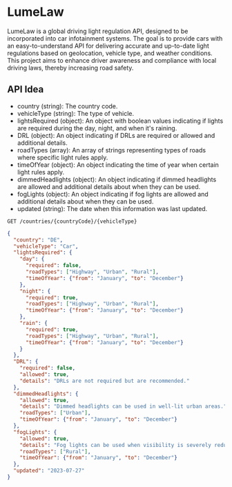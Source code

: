 # LumeLaw
LumeLaw is a global driving light regulation API, designed to be incorporated into car infotainment systems. The goal is to provide cars with an easy-to-understand API for delivering accurate and up-to-date light regulations based on geolocation, vehicle type, and weather conditions. This project aims to enhance driver awareness and compliance with local driving laws, thereby increasing road safety.

 ## API Idea

- country (string): The country code.
- vehicleType (string): The type of vehicle.
- lightsRequired (object): An object with boolean values indicating if lights are required during the day, night, and when it's raining.
- DRL (object): An object indicating if DRLs are required or allowed and additional details.
- roadTypes (array): An array of strings representing types of roads where specific light rules apply.
- timeOfYear (object): An object indicating the time of year when certain light rules apply.
- dimmedHeadlights (object): An object indicating if dimmed headlights are allowed and additional details about when they can be used.
- fogLights (object): An object indicating if fog lights are allowed and additional details about when they can be used.
- updated (string): The date when this information was last updated.

 `GET /countries/{countryCode}/{vehicleType}`
 

```json
{
  "country": "DE",
  "vehicleType": "Car",
  "lightsRequired": {
    "day": {
      "required": false,
      "roadTypes": ["Highway", "Urban", "Rural"],
      "timeOfYear": {"from": "January", "to": "December"}
    },
    "night": {
      "required": true,
      "roadTypes": ["Highway", "Urban", "Rural"],
      "timeOfYear": {"from": "January", "to": "December"}
    },
    "rain": {
      "required": true,
      "roadTypes": ["Highway", "Urban", "Rural"],
      "timeOfYear": {"from": "January", "to": "December"}
    }
  },
  "DRL": {
    "required": false,
    "allowed": true,
    "details": "DRLs are not required but are recommended."
  },
  "dimmedHeadlights": {
    "allowed": true,
    "details": "Dimmed headlights can be used in well-lit urban areas.",
    "roadTypes": ["Urban"],
    "timeOfYear": {"from": "January", "to": "December"}
  },
  "fogLights": {
    "allowed": true,
    "details": "Fog lights can be used when visibility is severely reduced.",
    "roadTypes": ["Rural"],
    "timeOfYear": {"from": "January", "to": "December"}
  },
  "updated": "2023-07-27"
}
```

